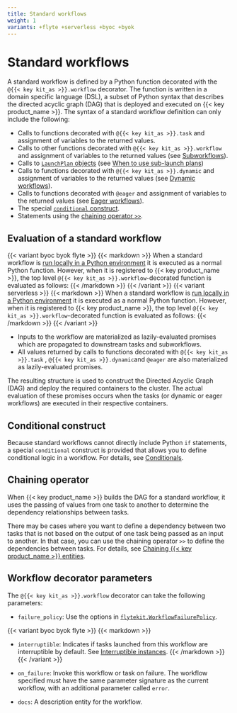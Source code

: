```yaml
---
title: Standard workflows
weight: 1
variants: +flyte +serverless +byoc +byok
---
```


# Standard workflows

A standard workflow is defined by a Python function decorated with the `@{{< key kit_as >}}.workflow` decorator.
The function is written in a domain specific language (DSL), a subset of Python syntax that describes the directed acyclic graph (DAG) that is deployed and executed on {{< key product_name >}}.
The syntax of a standard workflow definition can only include the following:

* Calls to functions decorated with `@{{< key kit_as >}}.task` and assignment of variables to the returned values.
* Calls to other functions decorated with `@{{< key kit_as >}}.workflow` and assignment of variables to the returned values (see [Subworkflows](./subworkflows-and-sub-launch-plans)).
* Calls to [`LaunchPlan` objects](../launch-plans) (see [When to use sub-launch plans](./subworkflows-and-sub-launch-plans#when-to-use-sub-launch-plans))
* Calls to functions decorated with `@{{< key kit_as >}}.dynamic` and assignment of variables to the returned values (see [Dynamic workflows](./dynamic-workflows)).
* Calls to functions decorated with `@eager` and assignment of variables to the returned values (see [Eager workflows](./eager-workflows)).
* The special [`conditional` construct](../../programming/conditionals).
* Statements using the [chaining operator `>>`](../../programming/chaining-entities).

## Evaluation of a standard workflow

{{< variant byoc byok flyte >}}
{{< markdown >}}
When a standard workflow is [run locally in a Python environment](../../development-cycle/running-your-code#running-a-script-in-local-python) it is executed as a normal Python function.
However, when it is registered to {{< key product_name >}}, the top level `@{{< key kit_as >}}.workflow`-decorated function is evaluated as follows:
{{< /markdown >}}
{{< /variant >}}
{{< variant serverless >}}
{{< markdown >}}
When a standard workflow is [run locally in a Python environment](../../development-cycle/running-your-code#running-a-script-in-local-python) it is executed as a normal Python function.
However, when it is registered to {{< key product_name >}}, the top level `@{{< key kit_as >}}.workflow`-decorated function is evaluated as follows:
{{< /markdown >}}
{{< /variant >}}

* Inputs to the workflow are materialized as lazily-evaluated promises which are propagated to downstream tasks and subworkflows.
* All values returned by calls to functions decorated with `@{{< key kit_as >}}.task` , `@{{< key kit_as >}}.dynamic`and `@eager` are also materialized as lazily-evaluated promises.

The resulting structure is used to construct the Directed Acyclic Graph (DAG) and deploy the required containers to the cluster.
The actual evaluation of these promises occurs when the tasks (or dynamic or eager workflows) are executed in their respective containers.

## Conditional construct

Because standard workflows cannot directly include Python `if` statements, a special `conditional` construct is provided that allows you to define conditional logic in a workflow.
For details, see [Conditionals](../../programming/conditionals).
<!-- TODO: Add link to API -->

## Chaining operator

When {{< key product_name >}} builds the DAG for a standard workflow, it uses the passing of values from one task to another to determine the dependency relationships between tasks.

There may be cases where you want to define a dependency between two tasks that is not based on the output of one task being passed as an input to another.
In that case, you can use the chaining operator `>>` to define the dependencies between tasks.
For details, see [Chaining {{< key product_name >}} entities](../../programming/chaining-entities).

## Workflow decorator parameters

The `@{{< key kit_as >}}.workflow` decorator can take the following parameters:

* `failure_policy`: Use the options in [`flytekit.WorkflowFailurePolicy`](../../../api-reference/flytekit-sdk).
<!-- TODO: Add link to API -->

{{< variant byoc byok flyte >}}
{{< markdown >}}
* `interruptible`: Indicates if tasks launched from this workflow are interruptible by default. See [Interruptible instances](../tasks/task-hardware-environment/interruptible-instances).
{{< /markdown >}}
{{< /variant >}}

* `on_failure`: Invoke this workflow or task on failure. The workflow specified must have the same parameter signature as the current workflow, with an additional parameter called `error`.

* `docs`: A description entity for the workflow.
